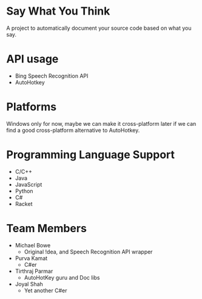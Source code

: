 # Say What You Think

A project to automatically document your source code based on what you say.

# API usage
* Bing Speech Recognition API
* AutoHotkey

# Platforms
Windows only for now, maybe we can make it cross-platform later if we can find a good cross-platform alternative to AutoHotkey.

# Programming Language Support
* C/C++
* Java
* JavaScript
* Python
* C#
* Racket

# Team Members
* Michael Bowe
  - Original !dea, and Speech Recognition API wrapper
* Purva Kamat 
  - C#er
* Tirthraj Parmar 
  - AutoHotKey guru and Doc libs
* Joyal Shah
  - Yet another C#er
